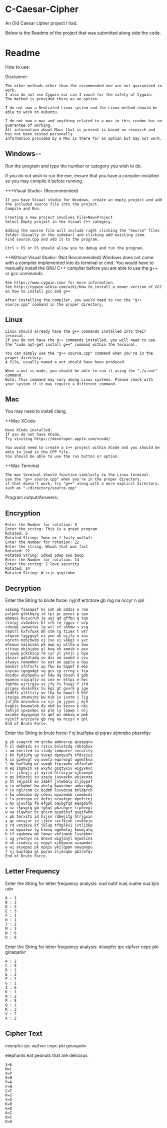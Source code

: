 # C-Caesar-Cipher

An Old Caesar cipher project I had.

Below is the Readme of the project that was submitted along side the code.

# Readme

How to use:

Disclaimer: 

    The other methods other than the recommended one are not guaranteed to work.
    I also do not use Cygwin nor can I vouch for the safety of Cygwin. 
    The method is provided there as an option.

    I do not own a Dedicated Linux system and the Linux method should be able to work on Xubuntu.

    I do not own a mac and anything related to a mac in this readme has no guarantee of working.
    All information about Macs that is present is based on research and has not been tested personally.
    Information provided by a Mac is there for an option but may not work.

Windows--
------------------------------------------------
Run the program and type the number or category you wish to do.

If you do not wish to run the exe, ensure that you have a compiler installed so you may compile it before running.

+++Visual Studio- (Recommended)

    If you have Visual studio for Windows, create an empty project and add the included source file into the project.
    Compile and Run.

    Creating a new project involves File>New>Project
    Select Empty project in the Visual C++ category.

    Adding the source file will include right clicking the "Source" files folder (Usually in the sidebar) and clicking add existing item.
    Find source.cpp and add it to the program.

    Ctrl + F5 or F5 should allow you to debug and run the program.

++Without Visual Studio- (Not Recommended)
    Windows does not come with a compiler implemented into its terminal or cmd.
    You would have to manually install the GNU C++ complier before you are able to use the g++ or gcc commands.

    See https://www.cygwin.com/ for more information.
    See http://cygwin.wikia.com/wiki/How_to_install_a_newer_version_of_GCC on how to install gcc and g++

    After installing the compiler, you would need to run the "g++ source.cpp" command in the proper directory.


Linux
------------------------------------------------
    Linux should already have the g++ commands installed into their terminal.
    If you do not have the g++ commands installed, you will need to use the "sudo apt-get install g++" command within the terminal.

    You can simply use the "g++ source.cpp" command when you're in the proper directory.
    A file, usually named a.out should have been produced.

    When a.out is made, you should be able to run it using the "./a.out" command.
    Note: This command may vary among Linux systems. Please check with your system if it may require a different command.

Mac
------------------------------------------------

You may need to install clang.

++Mac XCode-

    Have XCode installed. 
    If you do not have XCode,
    Try visiting https://developer.apple.com/xcode/

    You would need to create a C++ project within XCode and you should be able to load in the CPP file.
    You should be able to use the run button or option.

++Mac Terminal

    The mac terminal should function similarly to the Linux terminal.
    use the "g++ source.cpp" when you're in the proper directory.
    if that doesn't work, try "g++" along with a more explicit directory.
    such as "~/directory/source.cpp"


Program output/Answers:

Encryption
------------------------------------------------
    Enter the Number for rotation: 5
    Enter the string: This is a great program
    Rotated: 5
    Rotated String: Ymnx nx f lwjfy uwtlwfr
    Enter the Number for rotation: 22
    Enter the string: Whoah that was fast
    Rotated: 22
    Rotated String: Sdkwd pdwp swo bwop
    Enter the Number for rotation: 14
    Enter the string: I love security
    Rotated: 14
    Rotated String: W zcjs gsqifwhm

Decryption
------------------------------------------------
Enter the String to brute force: nyjnlf erzrzore gb rng na nccyr n qnl

    ozkomg fsasapsf hc soh ob oddzs o rom
    palpnh gtbtbqtg id tpi pc peeat p spn
    qbmqoi hucucruh je uqj qd qffbu q tqo
    rcnrpj ivdvdsvi kf vrk re rggcv r urp
    sdosqk jwewetwj lg wsl sf shhdw s vsq
    teptrl kxfxfuxk mh xtm tg tiiex t wtr
    ufqusm lygygvyl ni yun uh ujjfy u xus
    vgrvtn mzhzhwzm oj zvo vi vkkgz v yvt
    whswuo naiaixan pk awp wj wllha w zwu
    xitxvp objbjybo ql bxq xk xmmib x axv
    yjuywq pckckzcp rm cyr yl ynnjc y byw
    zkvzxr qdldladq sn dzs zm zookd z czx
    always remember to eat an apple a day
    bmxbzt sfnfncfs up fbu bo bqqmf b ebz
    cnycau tgogodgt vq gcv cp crrng c fca
    dozdbv uhphpehu wr hdw dq dssoh d gdb
    epaecw viqiqfiv xs iex er ettpi e hec
    fqbfdx wjrjrgjw yt jfy fs fuuqj f ifd
    grcgey xkskshkx zu kgz gt gvvrk g jge
    hsdhfz yltltily av lha hu hwwsl h khf
    iteiga zmumujmz bw mib iv ixxtm i lig
    jufjhb anvnvkna cx njc jw jyyun j mjh
    kvgkic bowowlob dy okd kx kzzvo k nki
    lwhljd cpxpxmpc ez ple ly laawp l olj
    mximke dqyqynqd fa qmf mz mbbxq m pmk
    nyjnlf erzrzore gb rng na nccyr n qnl
    End of Brute Force.

Enter the String to brute force: f xj buzfqba ql pqrav zljmrqbo pbzrofqv

    g yk cvagrcb rm qrsbw amknsrcp qcaspgrw
    h zl dwbhsdc sn rstcx bnlotsdq rdbtqhsx
    i am excited to study computer security
    j bn fydjufe up tuvez dpnqvufs tfdvsjuz
    k co gzekvgf vq uvwfa eqorwvgt ugewtkva
    l dp haflwhg wr vwxgb frpsxwhu vhfxulwb
    m eq ibgmxih xs wxyhc gsqtyxiv wigyvmxc
    n fr jchnyji yt xyzid htruzyjw xjhzwnyd
    o gs kdiozkj zu yzaje iusvazkx ykiaxoze
    p ht lejpalk av zabkf jvtwbaly zljbypaf
    q iu mfkqbml bw abclg kwuxcbmz amkczqbg
    r jv nglrcnm cx bcdmh lxvydcna bnldarch
    s kw ohmsdon dy cdeni mywzedob comebsdi
    t lx pintepo ez defoj nzxafepc dpnfctej
    u my qjoufqp fa efgpk oaybgfqd eqogdufk
    v nz rkpvgrq gb fghql pbzchgre frphevgl
    w oa slqwhsr hc ghirm qcadihsf gsqifwhm
    x pb tmrxits id hijsn rdbejitg htrjgxin
    y qc unsyjut je ijkto secfkjuh iuskhyjo
    z rd votzkvu kf jklup tfdglkvi jvtlizkp
    a se wpualwv lg klmvq ugehmlwj kwumjalq
    b tf xqvbmxw mh lmnwr vhfinmxk lxvnkbmr
    c ug yrwcnyx ni mnoxs wigjonyl mywolcns
    d vh zsxdozy oj nopyt xjhkpozm nzxpmdot
    e wi atyepaz pk opqzu ykilqpan oayqnepu
    f xj buzfqba ql pqrav zljmrqbo pbzrofqv
    End of Brute Force.

Letter Frequency
------------------------------------------------
Enter the String for letter frequency analysis: nud nubf nuej nuehe nua bjm udn

    A : 1
    B : 2
    D : 2
    E : 3
    F : 1
    H : 1
    J : 2
    M : 1
    N : 6
    U : 6

Enter the String for letter frequency analysis: inixepfcr ipc xipfvcr cepc pki ginaqadvr

    A : 2
    C : 5
    D : 1
    E : 2
    F : 2
    G : 1
    I : 6
    K : 1
    N : 2
    P : 5
    Q : 1
    R : 3
    V : 2
    X : 2

Cipher Text
------------------------------------------------
inixepfcr ipc xipfvcr cepc pki ginaqadvr

elephants eat peanuts that are delicious

    I=E
    N=L
    X=P
    E=H
    P=A
    F=N
    C=T
    R=S
    V=U
    K=R
    G=D
    A=I
    Q=C
    D=O
